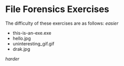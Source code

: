 # File Forensics Exercises

The difficulty of these exercises are as follows:
*easier*

- this-is-an-exe.exe
- hello.jpg
- uninteresting_gif.gif
- drak.jpg

*harder*
